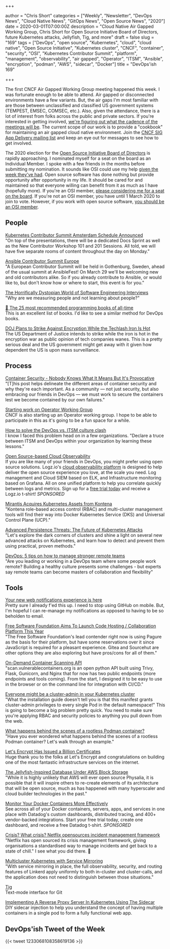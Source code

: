 +++

author = "Chris Short"
categories = ["Weekly", "Newsletter", "DevOps News", "Cloud Native News", "GitOps News", "Open Source News", "2020"]
date = 2020-03-01T07:00:00Z
description = "Cloud Native Air Gapped Working Group, Chris Short for Open Source Initiative Board of Directors, future Kubernetes attacks, Jellyfish, Tig, and more"
draft = false
slug = "169"
tags = ["DevOps", "open source", "Kubernetes", "cloud", "cloud native", "Open Source Initiative", "Kubernetes cluster", "CNCF", "container", "security", "OSI", "Kubernetes Contributor Summit", "platform", "management", "observability", "air gapped", "Operator", "ITSM", "Ansible", "encryption", "podman", "AWS", "sidecar", "Docker"]
title = "DevOps'ish 169"

+++

The first CNCF Air Gapped Working Group meeting happened this week. I was fortunate enough to be able to attend. Air gapped or disconnected environments have a few variants. But, the air gaps I'm most familiar with are those between unclassified and classified US government systems (TEMPEST, EMSEC, COMSEC, etc.). Also, given the attendance, there is a lot of interest from folks across the public and private sectors. If you're interested in getting involved, [we're figuring out what the cadence of the meetings will be](https://lists.cncf.io/g/cncf-sig-app-delivery/topic/airgap_working_group_meeting/71568152). The current scope of our work is to provide a "cookbook" for maintaining an air gapped cloud native environment. Join the [CNCF SIG App Delivery mailing list](https://lists.cncf.io/g/cncf-sig-app-delivery/) and keep an eye out for messages to see how to get involved.

The 2020 election for the [Open Source Initiative Board of Directors](https://wiki.opensource.org/bin/Main/OSI+Board+of+Directors/) is rapidly approaching. I nominated myself for a seat on the board as an Individual Member. I spoke with a few friends in the months before submitting my nomination. It sounds like OSI could use my help [given the week they've had](http://lists.opensource.org/pipermail/license-discuss_lists.opensource.org/2020-February/021350.html). Open source software has done nothing but provide opportunity after opportunity in my life. It should be cared for and maintained so that everyone willing can benefit from it as much as I have (hopefully more). If you're an OSI member, [please considering me for a seat on the board](https://wiki.opensource.org/bin/Main/OSI+Board+of+Directors/Board+Member+Elections/2020+Individual+and+Affiliate+Elections/Short2020). If you're not an OSI member, you have until 1 March 2020 to join to vote. However, if you work with open source software, [you should be an OSI member](https://opensource.org/join).

## People

[Kubernetes Contributor Summit Amsterdam Schedule Announced](https://kubernetes.io/blog/2020/02/18/contributor-summit-amsterdam-schedule-announced/)  
"On top of the presentations, there will be a dedicated Docs Sprint as well as the New Contributor Workshop 101 and 201 Sessions. All told, we will have five separate rooms of content throughout the day on Monday."

[Ansible Contributor Summit Europe](https://www.ansible.com/blog/announcement-ansible-contributor-summit-europe)  
"A European Contributor Summit will be held in Gothenburg, Sweden, ahead of the usual summit at AnsibleFest! On March 29 we'll be welcoming new and old contributors alike. So if you already contribute to Ansible, or would like to, but don't know how or where to start, this event is for you."

[The Horrifically Dystopian World of Software Engineering Interviews](https://www.jarednelsen.dev/posts/The-horrifically-dystopian-world-of-software-engineering-interviews)  
"Why are we measuring people and not learning about people?"

[📕 The 25 most recommended programming books of all-time](https://www.daolf.com/posts/best-programming-books/)  
This is an excellent list of books. I'd like to see a similar method for DevOps books.

[DOJ Plans to Strike Against Encryption While the Techlash Iron Is Hot](https://cyberlaw.stanford.edu/blog/2020/02/doj-plans-strike-against-encryption-while-techlash-iron-hot)  
The US Department of Justice intends to strike while the iron is hot in the encryption war as public opinion of tech companies wanes. This is a pretty serious deal and the US government might get away with it given how dependent the US is upon mass surveillance.

## Process

[Container Security - Nobody Knows What It Means But It's Provocative](https://capsule8.com/blog/container-security-nobody-knows-what-it-means-but-its-provocative/)  
"[T]his post helps delineate the different areas of container security and why they're each important. As a community — not just security, but also embracing our friends in DevOps — we must work to secure the containers lest we become contained by our own failures."

[Starting work on Operator Working Group](https://lists.cncf.io/g/cncf-sig-app-delivery/topic/71453445#151)  
CNCF is also starting up an Operator working group. I hope to be able to participate in this as it's going to be a fun space for a while.

[How to solve the DevOps vs. ITSM culture clash](https://opensource.com/article/20/2/devops-vs-itsm)  
I know I faced this problem head on in a few organizations. "Declare a truce between ITSM and DevOps within your organization by learning these lessons."

[Open Source-based Cloud Observability](https://logz.io/freeshirt/?utm_source=podcast&utm_medium=devopish&utm_campaign=freeshirt)  
If you are like many of your friends in DevOps, you might prefer using open source solutions. Logz.io's [cloud observability platform](https://logz.io/freeshirt/?utm_source=podcast&utm_medium=devopish&utm_campaign=freeshirt) is designed to help deliver the open source experience you love, at the scale you need. Log management and Cloud SIEM based on ELK, and Infrastructure monitoring based on Grafana. All on one unified platform to help you correlate quickly between logs and metrics. Sign up for a [free trial today](https://logz.io/freeshirt/?utm_source=podcast&utm_medium=devopish&utm_campaign=freeshirt) and receive a Logz.io t-shirt! *SPONSORED*

[Mirantis Acquires Kubernetes Assets from Kontena](https://containerjournal.com/topics/container-ecosystems/mirantis-acquires-kubernetes-assets-from-kontena/)  
"Kontena role-based access control (RBAC) and multi-cluster management tools will find their way into Docker Kubernetes Service (DKS) and Universal Control Plane (UCP)."

[Advanced Persistence Threats: The Future of Kubernetes Attacks](https://www.rsaconference.com/usa/agenda/advanced-persistence-threats-the-future-of-kubernetes-attacks-3)  
"Let's explore the dark corners of clusters and shine a light on several new advanced attacks on Kubernetes, and learn how to detect and prevent them using practical, proven methods."

[DevOps: 5 tips on how to manage stronger remote teams](https://enterprisersproject.com/article/2020/2/devops-how-manage-remote-teams-tips)  
"Are you leading or working in a DevOps team where some people work remote? Building a healthy culture presents some challenges - but experts say remote teams can become masters of collaboration and flexibility"

## Tools

[Your new web notifications experience is here](https://github.blog/2020-02-25-your-new-web-notifications-experience-is-here/)  
Pretty sure I already f'ed this up. I need to stop using GitHub on mobile. But, I'm hopeful I can re-manage my notifications as opposed to having to be so beholden to email.

[Free Software Foundation Aims To Launch Code Hosting / Collaboration Platform This Year](https://www.phoronix.com/scan.php?page=news_item&px=FSF-Forge-2020-Platform)  
"The Free Software Foundation's lead contender right now is using Pagure as the basis for their platform, but have some reservations over it since JavaScript is required for a pleasant experience. Gitea and Sourcehut are other options they are also exploring but have pros/cons for all of them."

[On-Demand Container Scanning API](https://jerrygamblin.com/2020/02/23/on-demand-container-scanning-api/)  
"scan.vulnerablecontainers.org is an open python API built using Trivy,  Flask, Gunicorn, and Nginx that for now has two public endpoints (more endpoints and tools coming). From the start, I designed it to be easy to use in the browser or on the command line for integration with CI/CD."

[Everyone might be a cluster-admin in your Kubernetes cluster](https://www.jeffgeerling.com/blog/2020/everyone-might-be-cluster-admin-your-kubernetes-cluster)  
"What the installation guide doesn't tell you is that this manifest grants cluster-admin privileges to every single Pod in the default namespace!" This is going to become a big problem pretty quick. You need to make sure you're applying RBAC and security policies to anything you pull down from the web.

[What happens behind the scenes of a rootless Podman container?](https://www.redhat.com/sysadmin/behind-scenes-podman)  
"Have you ever wondered what happens behind the scenes of a rootless Podman container? Let's walk through an example."

[Let's Encrypt Has Issued a Billion Certificates](https://letsencrypt.org/2020/02/27/one-billion-certs.html)  
Huge thank you to the folks at Let's Encrypt and congratulations on building one of the most fantastic infrastructure services on the internet.

[The Jellyfish-Inspired Database Under AWS Block Storage](https://www.nextplatform.com/2020/02/18/the-jellyfish-inspired-database-under-aws-block-storage/)  
"While it is highly unlikely that AWS will ever open source Physalia, it is possible that it will inspire others to re-create elements of its architecture that will be open source, much as has happened with many hyperscaler and cloud builder technologies in the past."

[Monitor Your Docker Containers More Effectively](https://www.datadoghq.com/dg/monitor/docker-benefits-ts/?utm_source=Advertisement&utm_medium=Advertisement&utm_campaign=DevOpsish-Newsletter02&utm_content=Docker)  
See across all of your Docker containers, servers, apps, and services in one place with Datadog's custom dashboards, distributed tracing, and 400+ vendor-backed integrations. Start your free trial today, create one dashboard, and receive a free Datadog t-shirt. *SPONSORED*

[Crisis? What crisis? Netflix opensources incident management framework](https://devclass.com/2020/02/25/crisis-what-crisis-netflix-opensources-incident-management-framework/)  
"Netflix has open sourced its crisis management framework, giving organisations a standardised way to manage incidents and get back to a state of chill." I see what you did there. 👀

[Multicluster Kubernetes with Service Mirroring](https://linkerd.io/2020/02/25/multicluster-kubernetes-with-service-mirroring/)  
"With service mirroring in place, the full observability, security, and routing features of Linkerd apply uniformly to both in-cluster and cluster-calls, and the application does not need to distinguish between those situations."

[Tig](https://jonas.github.io/tig/)  
Text-mode interface for Git

[Implementing A Reverse Proxy Server In Kubernetes Using The Sidecar](https://www.magalix.com/blog/implemeting-a-reverse-proxy-server-in-kubernetes-using-the-sidecar-pattern)  
DIY sidecar injection to help you understand the concept of having multiple containers in a single pod to form a fully functional web app.

## DevOps'ish Tweet of the Week

{{< tweet 1233068108358619136 >}}
